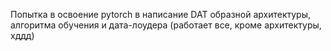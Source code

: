 Попытка в освоение pytorch в написание DAT образной архитектуры, алгоритма обучения и дата-лоудера (работает все, кроме архитектуры, хддд)
